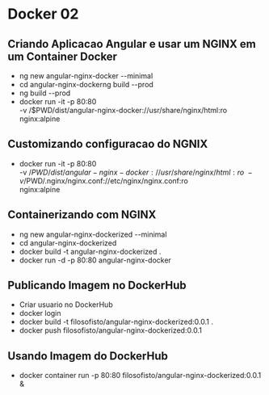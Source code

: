 # Docker 02

## Criando Aplicacao Angular e usar um NGINX em um Container Docker

- ng new angular-nginx-docker --minimal
- cd angular-nginx-dockerng build --prod
- ng build --prod
- docker run -it -p 80:80 \
    -v /$PWD/dist/angular-nginx-docker://usr/share/nginx/html:ro \
    nginx:alpine

## Customizando configuracao do NGNIX

- docker run -it -p 80:80 \
    -v /$PWD/dist/angular-nginx-docker://usr/share/nginx/html:ro \
    -v /$PWD/.nginx/nginx.conf://etc/nginx/nginx.conf:ro \
    nginx:alpine

## Containerizando com NGINX  

- ng new angular-nginx-dockerized --minimal
- cd angular-nginx-dockerized
- docker build -t angular-nginx-dockerized .
- docker run -d -p 80:80 angular-nginx-docker

## Publicando Imagem no DockerHub

- Criar usuario no DockerHub
- docker login
- docker build -t filosofisto/angular-nginx-dockerized:0.0.1 .
- docker push filosofisto/angular-nginx-dockerized:0.0.1

## Usando Imagem do DockerHub

- docker container run -p 80:80 filosofisto/angular-nginx-dockerized:0.0.1 &


